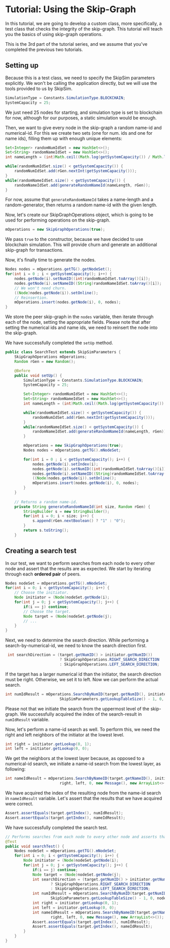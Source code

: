 # Tutorial: Using the Skip-Graph
In this tutorial, we are going to develop a custom class, more specifically, a test class that checks the integrity of the skip-graph.
This tutorial will teach you the basics of using skip-graph operations.

This is the 3rd part of the tutorial series, and we assume that you've completed the previous two tutorials.
 
## Setting up
Because this is a test class, we need to specify the SkipSim parameters explicitly. We won't be calling the application directly, but
we will use the tools provided to us by SkipSim.
```java
SimulationType = Constants.SimulationType.BLOCKCHAIN;
SystemCapacity = 25;
```
We just need 25 nodes for starting, and simulation type is set to blockchain for now, although for our purposes, a static simulation would be enough.

Then, we want to give every node in the skip-graph a random name-id and numerical-id. For this we create two sets (one for num. ids and one for name ids),
filling them up with enough unique elements:
```java
Set<Integer> randomNumIdSet = new HashSet<>();
Set<String> randomNameIdSet = new HashSet<>();
int nameLength = (int)Math.ceil((Math.log(getSystemCapacity()) / Math.log(2)));

while(randomNumIdSet.size() < getSystemCapacity()) {
    randomNumIdSet.add(rGen.nextInt(getSystemCapacity()));
}
while(randomNameIdSet.size() < getSystemCapacity()) {
    randomNameIdSet.add(generateRandomNameId(nameLength, rGen));
}
```
For now, assume that `generateRandomNameId` takes a name-length and a random-generator, then returns a random name-id with the given length.

Now, let's create our SkipGraphOperations object, which is going to be used for performing operations on the skip-graph.
```java
mOperations = new SkipGraphOperations(true);
```
We pass `true` to the constructor, because we have decided to use blockchain simulation. This will provide churn and generate an additional skip-graph for transactions.

Now, it's finally time to generate the nodes.
```java
Nodes nodes = mOperations.getTG().getNodeSet();
for(int i = 0 ; i < getSystemCapacity(); i++) {
    nodes.getNode(i).setNumID((int)randomNumIdSet.toArray()[i]);
    nodes.getNode(i).setNameID((String)randomNameIdSet.toArray()[i]);
    // We won't need churn.
    ((Node)nodes.getNode(i)).setOnline();
    // Reinsertion.
    mOperations.insert(nodes.getNode(i), 0, nodes);
}
```
We store the peer skip-graph in the `nodes` variable, then iterate through each of the node, setting the appropriate fields.
Please note that after setting the numerical ids and name ids, we need to reinsert the node into the skip-graph.

We have successfully completed the `setUp` method.
```java
public class SearchTest extends SkipSimParameters {
    SkipGraphOperations mOperations;
    Random rGen = new Random();

    @Before
    public void setUp() {
        SimulationType = Constants.SimulationType.BLOCKCHAIN;
        SystemCapacity = 25;

        Set<Integer> randomNumIdSet = new HashSet<>();
        Set<String> randomNameIdSet = new HashSet<>();
        int nameLength = (int)Math.ceil((Math.log(getSystemCapacity()) / Math.log(2)));

        while(randomNumIdSet.size() < getSystemCapacity()) {
            randomNumIdSet.add(rGen.nextInt(getSystemCapacity()));
        }
        while(randomNameIdSet.size() < getSystemCapacity()) {
            randomNameIdSet.add(generateRandomNameId(nameLength, rGen));
        }

        mOperations = new SkipGraphOperations(true);
        Nodes nodes = mOperations.getTG().mNodeSet;

        for(int i = 0 ; i < getSystemCapacity(); i++) {
            nodes.getNode(i).setIndex(i);
            nodes.getNode(i).setNumID((int)randomNumIdSet.toArray()[i]);
            nodes.getNode(i).setNameID((String)randomNameIdSet.toArray()[i]);
            ((Node)nodes.getNode(i)).setOnline();
            mOperations.insert(nodes.getNode(i), 0, nodes);
        }
    }
    
    // Returns a random name-id.
    private String generateRandomNameId(int size, Random rGen) {
        StringBuilder s = new StringBuilder();
        for(int i = 0; i < size; i++) {
            s.append(rGen.nextBoolean() ? "1" : "0");
        }
        return s.toString();
    }
```

## Creating a search test
In our test, we want to perform searches from each node to every other node and assert that the results are as expected.
We start by iterating through each **ordered pair** of peers.
```java
Nodes nodeSet = mOperations.getTG().mNodeSet;
for(int i = 0; i < getSystemCapacity(); i++) {
    // Choose the initiator.
    Node initiator = (Node)nodeSet.getNode(i);
    for(int j = 0; j < getSystemCapacity(); j++) {
        if(i == j) continue;
        // Choose the target.
        Node target = (Node)nodeSet.getNode(j);
        // ...
    }
}
```
Next, we need to determine the search direction. While performing a search-by-numerical-id, we need to know the search direction first.
```java
 int searchDirection = (target.getNumID() > initiator.getNumID())
                        ? SkipGraphOperations.RIGHT_SEARCH_DIRECTION
                        : SkipGraphOperations.LEFT_SEARCH_DIRECTION;

```
If the target has a larger numerical id than the initiator, the search direction must be right. Otherwise, we set it to left.
Now we can perform the actual search.
```java
int numIdResult = mOperations.SearchByNumID(target.getNumID(), initiator, new Message(),
                        SkipSimParameters.getLookupTableSize() - 1, 0, nodeSet, searchDirection);
```
Please not that we initiate the search from the uppermost level of the skip-graph. We successfully acquired the index of the search-result in `numIdResult` variable.

Now, let's perform a name-id search as well. To perform this, we need the right and left neighbors of the initiator at the lowest level.
```java
int right = initiator.getLookup(0, 1);
int left = initiator.getLookup(0, 0);
```
We get the neighbors at the lowest layer because, as opposed to a numerical-id search, we initiate a name-id search from the lowest layer, as following:
```java
int nameIdResult = mOperations.SearchByNameID(target.getNameID(), initiator, nodeSet,
                        right, left, 0, new Message(), new ArrayList<>());
```
We have acquired the index of the resulting node from the name-id search in `nameIdResult` variable. Let's assert that the results that we have acquired were correct.
```java
Assert.assertEquals(target.getIndex(), numIdResult);
Assert.assertEquals(target.getIndex(), nameIdResult);
```
We have successfully completed the search test.

```java
// Performs searches from each node to every other node and asserts that the results are correct.
@Test
public void searchTest() {
    Nodes nodeSet = mOperations.getTG().mNodeSet;
    for(int i = 0; i < getSystemCapacity(); i++) {
        Node initiator = (Node)nodeSet.getNode(i);
        for(int j = 0; j < getSystemCapacity(); j++) {
            if(i == j) continue;
            Node target = (Node)nodeSet.getNode(j);
            int searchDirection = (target.getNumID() > initiator.getNumID())
                    ? SkipGraphOperations.RIGHT_SEARCH_DIRECTION
                    : SkipGraphOperations.LEFT_SEARCH_DIRECTION;
            int numIdResult = mOperations.SearchByNumID(target.getNumID(), initiator, new Message(),
                    SkipSimParameters.getLookupTableSize() - 1, 0, nodeSet, searchDirection);
            int right = initiator.getLookup(0, 1);
            int left = initiator.getLookup(0, 0);
            int nameIdResult = mOperations.SearchByNameID(target.getNameID(), initiator, nodeSet,
                    right, left, 0, new Message(), new ArrayList<>());
            Assert.assertEquals(target.getIndex(), numIdResult);
            Assert.assertEquals(target.getIndex(), nameIdResult);
        }
    }
}
```